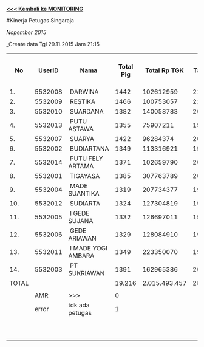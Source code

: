 **[<<< Kembali ke MONITORING](https://github.com/suriawan/Area-Bali-Utara/blob/master/TUSBUNG.md)**


#Kinerja Petugas Singaraja

_Nopember 2015_


_Create data Tgl 29.11.2015 Jam 21:15


<table><tbody><tr><th>No</th><th>UserID</th><th>Nama</th><th>Total Plg</th><th>Total Rp TGK</th><th>Target TGK</th><th>Realisasi Saldo TGK (Blm Lunas)</th><th>% Pencapaian Thd Target TGK</th><th>PK 2 Bln - Blm Lunas</th><th>PK 3 Bln - Blm Lunas</th></tr><tr><td>1.</td><td>5532008</td><td>&nbsp;DARWINA</td><td>1442</td><td>102612959</td><td>2111540</td><td>0</td><td>200%</td><td>0</td><td>0</td></tr><tr><td>2.</td><td>5532009</td><td>&nbsp;RESTIKA</td><td>1466</td><td>100753057</td><td>2157891</td><td>339.211</td><td>184%</td><td>0</td><td>0</td></tr><tr><td>3.</td><td>5532010</td><td>&nbsp;SUARDANA</td><td>1382</td><td>140058783</td><td>2019423</td><td>1.901.638</td><td>106%</td><td>0</td><td>0</td></tr><tr><td>4.</td><td>5532013</td><td>&nbsp;PUTU ASTAWA</td><td>1355</td><td>75907211</td><td>1987030</td><td>1.923.607</td><td>103%</td><td>0</td><td>0</td></tr><tr><td>5.</td><td>5532007</td><td>&nbsp;SUARYA</td><td>1422</td><td>96284374</td><td>2089139</td><td>1.824.107</td><td>113%</td><td>2</td><td>0</td></tr><tr><td>6.</td><td>5532002</td><td>&nbsp;BUDIARTANA</td><td>1349</td><td>113316921</td><td>1982826</td><td>3.074.337</td><td>45%</td><td>0</td><td>0</td></tr><tr><td>7.</td><td>5532014</td><td>&nbsp;PUTU FELY ARTAMA</td><td>1371</td><td>102659790</td><td>2011908</td><td>3.243.497</td><td>39%</td><td>0</td><td>0</td></tr><tr><td>8.</td><td>5532001</td><td>&nbsp;TIGAYASA</td><td>1385</td><td>307763789</td><td>2024861</td><td>6.304.257</td><td>-111%</td><td>0</td><td>0</td></tr><tr><td>9.</td><td>5532004</td><td>&nbsp;MADE SUANTIKA</td><td>1319</td><td>207734377</td><td>1919252</td><td>3.738.510</td><td>5%</td><td>0</td><td>0</td></tr><tr><td>10.</td><td>5532012</td><td>&nbsp;SUDIARTA</td><td>1324</td><td>127304819</td><td>1942456</td><td>6.180.997</td><td>-118%</td><td>5</td><td>0</td></tr><tr><td>11.</td><td>5532005</td><td>&nbsp;I GEDE SUJANA</td><td>1332</td><td>126697011</td><td>1950917</td><td>7.391.545</td><td>-179%</td><td>2</td><td>0</td></tr><tr><td>12.</td><td>5532006</td><td>&nbsp;GEDE ARIAWAN</td><td>1329</td><td>128084910</td><td>1954359</td><td>7.663.635</td><td>-192%</td><td>1</td><td>0</td></tr><tr><td>13.</td><td>5532011</td><td>&nbsp;I MADE YOGI AMBARA</td><td>1349</td><td>223350070</td><td>1969729</td><td>8.106.372</td><td>-212%</td><td>6</td><td>0</td></tr><tr><td>14.</td><td>5532003</td><td>&nbsp;PT SUKRIAWAN</td><td>1391</td><td>162965386</td><td>2030323</td><td>9.397.576</td><td>-263%</td><td>4</td><td>0</td></tr><tr><td>TOTAL</td><td> </td><td> </td><td>19.216</td><td>2.015.493.457</td><td>28.151.654</td><td>61.089.289</td><td>-17%</td><td>20</td><td>0</td></tr><tr><td> </td><td> </td><td> </td><td> </td><td> </td><td> </td><td> </td><td> </td><td> </td><td> </td></tr><tr><td> </td><td>AMR</td><td>&gt;&gt;&gt;</td><td>0</td><td> </td><td> </td><td>0</td><td> </td><td>0</td><td>0</td></tr><tr><td> </td><td>error</td><td>tdk ada petugas</td><td>1</td><td> </td><td> </td><td>34.335</td><td> </td><td>0</td><td>1</td></tr><tr><td> </td><td> </td><td> </td><td> </td><td> </td><td> </td><td> 34.335 </td><td> </td><td> </td><td> </td></tr><tr><td> </td><td> </td><td> </td><td> </td><td> </td><td> </td><td> </td><td> </td><td> </td><td> </td></tr><tr><td> </td><td> </td><td> </td><td> </td><td> </td><td> </td><td> 61.123.624 </td><td> </td><td> </td><td> </td></tr></tbody></table>
